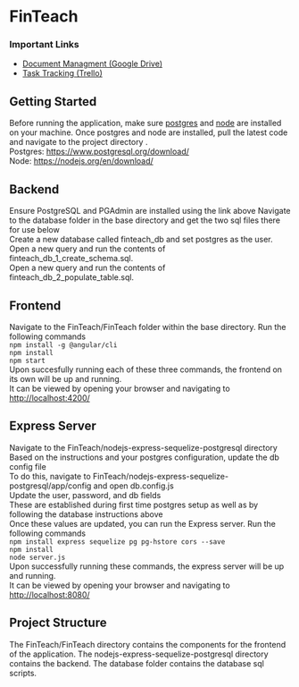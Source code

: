 # FinTeach

### Important Links
* [Document Managment (Google Drive)](https://drive.google.com/drive/folders/1MX6GvDaOx8iKt8B_y9BNCwgREOueKDhJ)
* [Task Tracking (Trello)](https://trello.com/b/Z98RNXFW/finteach)

## Getting Started

Before running the application, make sure [postgres](https://www.postgresql.org/download/) and [node](https://nodejs.org/en/) are installed on your machine. Once postgres and node are installed, pull the latest code and navigate to the project directory . <br />
Postgres: https://www.postgresql.org/download/ <br />
Node: https://nodejs.org/en/download/  <br />


## Backend 
Ensure PostgreSQL and PGAdmin are installed using the link above
Navigate to the database folder in the base directory and get the two sql files there for use below <br />
Create a new database called finteach_db and set postgres as the user. <br />
Open a new query and run the contents of finteach_db_1_create_schema.sql. <br />
Open a new query and run the contents of finteach_db_2_populate_table.sql. <br />
## Frontend

Navigate to the FinTeach/FinTeach folder within the base directory. Run the following commands <br />
`npm install -g @angular/cli` <br />
`npm install` <br />
`npm start` <br />
Upon succesfully running each of these three commands, the frontend on its own will be up and running. <br />
It can be viewed by opening your browser and navigating to [http://localhost:4200/](http://localhost:4200/) <br />


## Express Server

Navigate to the FinTeach/nodejs-express-sequelize-postgresql directory <br />
Based on the instructions and your postgres configuration, update the db config file <br />
To do this, navigate to FinTeach/nodejs-express-sequelize-postgresql/app/config and open db.config.js <br />
Update the user, password, and db fields <br />
These are established during first time postgres setup as well as by following the database instructions above <br />
Once these values are updated, you can run the Express server. Run the following commands <br />
`npm install express sequelize pg pg-hstore cors --save` <br />
`npm install` <br />
`node server.js` <br />
Upon successfully running these commands, the express server will be up and running. <br />
It can be viewed by opening your browser and navigating to [http://localhost:8080/](http://localhost:8080/) <br />


## Project Structure

The FinTeach/FinTeach directory contains the components for the frontend of the application. The nodejs-express-sequelize-postgresql directory contains the backend. The database folder contains the database sql scripts.
